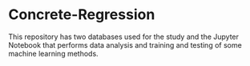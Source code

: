 # Concrete-Regression
This repository has two databases used for the study and the Jupyter Notebook that performs data analysis and training and testing of some machine learning methods.
